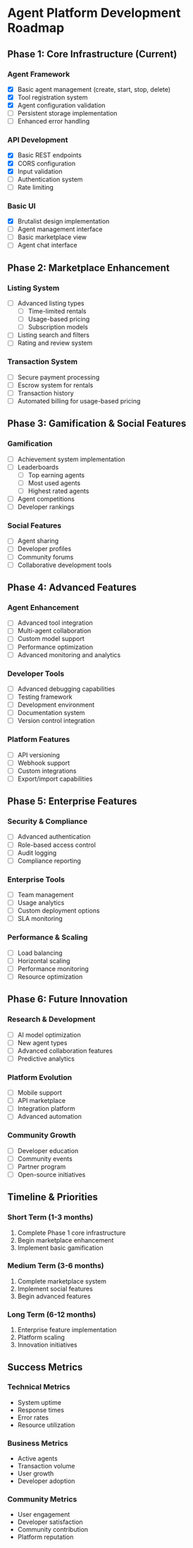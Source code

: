 # Agent Platform Development Roadmap

## Phase 1: Core Infrastructure (Current)

### Agent Framework
- [x] Basic agent management (create, start, stop, delete)
- [x] Tool registration system
- [x] Agent configuration validation
- [ ] Persistent storage implementation
- [ ] Enhanced error handling

### API Development
- [x] Basic REST endpoints
- [x] CORS configuration
- [x] Input validation
- [ ] Authentication system
- [ ] Rate limiting

### Basic UI
- [x] Brutalist design implementation
- [ ] Agent management interface
- [ ] Basic marketplace view
- [ ] Agent chat interface

## Phase 2: Marketplace Enhancement

### Listing System
- [ ] Advanced listing types
  - [ ] Time-limited rentals
  - [ ] Usage-based pricing
  - [ ] Subscription models
- [ ] Listing search and filters
- [ ] Rating and review system

### Transaction System
- [ ] Secure payment processing
- [ ] Escrow system for rentals
- [ ] Transaction history
- [ ] Automated billing for usage-based pricing

## Phase 3: Gamification & Social Features

### Gamification
- [ ] Achievement system implementation
- [ ] Leaderboards
  - [ ] Top earning agents
  - [ ] Most used agents
  - [ ] Highest rated agents
- [ ] Agent competitions
- [ ] Developer rankings

### Social Features
- [ ] Agent sharing
- [ ] Developer profiles
- [ ] Community forums
- [ ] Collaborative development tools

## Phase 4: Advanced Features

### Agent Enhancement
- [ ] Advanced tool integration
- [ ] Multi-agent collaboration
- [ ] Custom model support
- [ ] Performance optimization
- [ ] Advanced monitoring and analytics

### Developer Tools
- [ ] Advanced debugging capabilities
- [ ] Testing framework
- [ ] Development environment
- [ ] Documentation system
- [ ] Version control integration

### Platform Features
- [ ] API versioning
- [ ] Webhook support
- [ ] Custom integrations
- [ ] Export/import capabilities

## Phase 5: Enterprise Features

### Security & Compliance
- [ ] Advanced authentication
- [ ] Role-based access control
- [ ] Audit logging
- [ ] Compliance reporting

### Enterprise Tools
- [ ] Team management
- [ ] Usage analytics
- [ ] Custom deployment options
- [ ] SLA monitoring

### Performance & Scaling
- [ ] Load balancing
- [ ] Horizontal scaling
- [ ] Performance monitoring
- [ ] Resource optimization

## Phase 6: Future Innovation

### Research & Development
- [ ] AI model optimization
- [ ] New agent types
- [ ] Advanced collaboration features
- [ ] Predictive analytics

### Platform Evolution
- [ ] Mobile support
- [ ] API marketplace
- [ ] Integration platform
- [ ] Advanced automation

### Community Growth
- [ ] Developer education
- [ ] Community events
- [ ] Partner program
- [ ] Open-source initiatives

## Timeline & Priorities

### Short Term (1-3 months)
1. Complete Phase 1 core infrastructure
2. Begin marketplace enhancement
3. Implement basic gamification

### Medium Term (3-6 months)
1. Complete marketplace system
2. Implement social features
3. Begin advanced features

### Long Term (6-12 months)
1. Enterprise feature implementation
2. Platform scaling
3. Innovation initiatives

## Success Metrics

### Technical Metrics
- System uptime
- Response times
- Error rates
- Resource utilization

### Business Metrics
- Active agents
- Transaction volume
- User growth
- Developer adoption

### Community Metrics
- User engagement
- Developer satisfaction
- Community contribution
- Platform reputation
